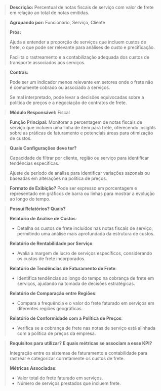 > **Descrição:** Percentual de notas fiscais de serviço  com valor de frete em relação ao total de notas emitidas.

> **Agrupando por:** Funcionário, Serviço, Cliente
>
> **Prós:**
> 
> 
> Ajuda a entender a proporção de serviços que incluem custos de frete, o que pode ser relevante para análises de custo e precificação.
> 
> Facilita o rastreamento e a contabilização adequada dos custos de transporte associados aos serviços.
> 

> **Contras:**
> 
> 
> Pode ser um indicador menos relevante em setores onde o frete não é comumente cobrado ou associado a serviços.
> 
> Se mal interpretado, pode levar a decisões equivocadas sobre a política de preços e a negociação de contratos de frete.
> 

> **Módulo Responsável:**
Fiscal
> 

> **Função Principal:**
Monitorar a percentagem de notas fiscais de serviço que incluem uma linha de item para frete, oferecendo insights sobre as práticas de faturamento e potenciais áreas para otimização de custos.
> 

> **Quais Configurações deve ter?**
> 
> 
> Capacidade de filtrar por cliente, região ou serviço para identificar tendências específicas.
> 
> Ajuste de período de análise para identificar variações sazonais ou baseadas em alterações na política de preços.
> 

> **Formato de Exibição?**
Pode ser expresso em porcentagem e representado em gráficos de barra ou linhas para mostrar a evolução ao longo do tempo.
> 

> **Possuí Relatórios? Quais?**
> 
> 
> **Relatório de Análise de Custos**:
> 
> - Detalha os custos de frete incluídos nas notas fiscais de serviço, permitindo uma análise mais aprofundada da estrutura de custos.
> 
> **Relatório de Rentabilidade por Serviço**:
> 
> - Avalia a margem de lucro de serviços específicos, considerando os custos de frete incorporados.
> 
> **Relatório de Tendências de Faturamento de Frete**:
> 
> - Identifica tendências ao longo do tempo na cobrança de frete em serviços, ajudando na tomada de decisões estratégicas.
> 
> **Relatório de Comparação entre Regiões**:
> 
> - Compara a frequência e o valor do frete faturado em serviços em diferentes regiões geográficas.
> 
> **Relatório de Conformidade com a Política de Preços**:
> 
> - Verifica se a cobrança de frete nas notas de serviço está alinhada com a política de preços da empresa.

> **Requisitos para utilizar? E quais métricas se associam a esse KPI?**
> 
> 
> Integração entre os sistemas de faturamento e contabilidade para rastrear e categorizar corretamente os custos de frete.
> 
> **Métricas Associadas**:
> 
> - Valor total do frete faturado em serviços.
> - Número de serviços prestados que incluem frete.
